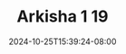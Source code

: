 --- 
title: "Arkisha 1 19"
description: "video  video bokep Arkisha 1 19 full durasi panjang new"
date: 2024-10-25T15:39:24-08:00
file_code: "l0pvgibndilh"
draft: false
cover: "w4iixxjr2pkdt7gp.jpg"
tags: ["Arkisha", "bokep-indo", "bokep-viral", "bokep-ig"]
length: 50
fld_id: "1482657"
foldername: "Arkisha 1"
categories: ["Arkisha 1"]
views: 0
---